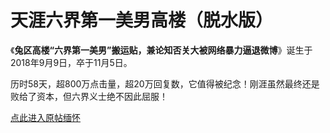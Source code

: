 # 天涯六界第一美男高楼（脱水版）
《**兔区高楼“六界第一美男”搬运贴，兼论知否关大被网络暴力逼退微博**》诞生于2018年9月9日，卒于11月5日。

历时58天，超800万点击量，超20万回复数，它值得被纪念！刚涯虽然最终还是败给了资本，但六界义士绝不因此屈服！

[点此进入原帖缅怀](http://bbs.tianya.cn/post-funinfo-7685899-1.shtml)

